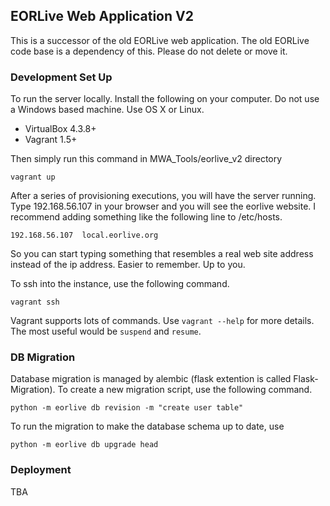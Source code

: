 ## EORLive Web Application V2 ##

This is a successor of the old EORLive web application. The old EORLive code base is a dependency of this. Please do not delete or move it.

### Development Set Up ###

To run the server locally. Install the following on your computer. Do not use a Windows based machine. Use OS X or Linux.

- VirtualBox 4.3.8+
- Vagrant 1.5+

Then simply run this command in MWA_Tools/eorlive_v2 directory

```
vagrant up
```

After a series of provisioning executions, you will have the server running. Type 192.168.56.107 in your browser and you will see the eorlive website. I recommend adding something like the following line to /etc/hosts.

```
192.168.56.107  local.eorlive.org
```

So you can start typing something that resembles a real web site address instead of the ip address. Easier to remember. Up to you.

To ssh into the instance, use the following command.
```
vagrant ssh

```

Vagrant supports lots of commands. Use `vagrant --help` for more details. The most useful would be `suspend` and `resume`.

### DB Migration ###

Database migration is managed by alembic (flask extention is called Flask-Migration). To create a new migration script, use the following command.
```
python -m eorlive db revision -m "create user table"
```
To run the migration to make the database schema up to date, use
```
python -m eorlive db upgrade head
```

### Deployment ###

TBA

